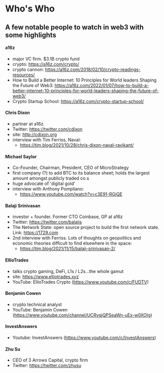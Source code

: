 # Who's Who

## A few notable people to watch in web3 with some highlights


#### a16z
* major VC firm. $3.1B crypto fund
* crypto: https://a16z.com/crypto/
* crypto cannon: https://a16z.com/2018/02/10/crypto-readings-resources/
* How to Build a Better Internet: 10 Principles for World leaders Shaping the Future of Web3: https://a16z.com/2022/01/07/how-to-build-a-better-internet-10-principles-for-world-leaders-shaping-the-future-of-web3/
* Crypto Startup School: https://a16z.com/crypto-startup-school/

#### Chris Dixon
* partner at a16z.
* Twitter: https://twitter.com/cdixon 
* site: http://cdixon.org
* interview with Tim Ferriss, Naval: 
    - https://tim.blog/2021/10/28/chris-dixon-naval-ravikant/

#### Michael Saylor
* Co-Founder, Chairman, President, CEO of MicroStrategy
* first company (?) to add BTC to its balance sheet; holds the largest amount amongst publicly traded co.s
* huge advocate of 'digital gold'
* interview with Anthony Pompliano: 
    - https://www.youtube.com/watch?v=c3E91-RGjQE

#### Balaji Srinivasan
* investor + founder. Former CTO Coinbase, GP at a16z
* Twitter: https://twitter.com/balajis
* The Network State: open source project to build the first network state. Link: https://1729.com
* 2nd interview with Ferriss. Lots of thoughts on geopolitics and economic theories difficult to find elsewhere in the space: 
    - https://tim.blog/2021/11/15/balaji-srinivasan-2/

#### EllioTrades
* talks crypto gaming, DeFi, L1s / L2s...the whole gamut
* site: https://www.elliotrades.xyz
* YouTube: EllioTrades Crypto (https://www.youtube.com/c/FUDTV)

#### Benjamin Cowen
* crypto technical analyst
* YouTube: Benjamin Cowen (https://www.youtube.com/channel/UCRvqjQPSeaWn-uEx-w0XOIg)

#### InvestAnswers
* Youtube: InvestAnswers (https://www.youtube.com/c/InvestAnswers)

#### Zhu Su
* CEO of 3 Arrows Capital, crypto firm
* Twitter: https://twitter.com/zhusu
